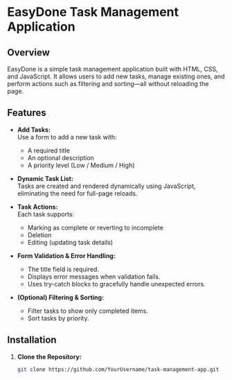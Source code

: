 # EasyDone Task Management Application

## Overview

EasyDone is a simple task management application built with HTML, CSS, and JavaScript. It allows users to add new tasks, manage existing ones, and perform actions such as filtering and sorting—all without reloading the page.

## Features

- **Add Tasks:**  
  Use a form to add a new task with:
  - A required title
  - An optional description
  - A priority level (Low / Medium / High)

- **Dynamic Task List:**  
  Tasks are created and rendered dynamically using JavaScript, eliminating the need for full-page reloads.

- **Task Actions:**  
  Each task supports:
  - Marking as complete or reverting to incomplete
  - Deletion
  - Editing (updating task details)

- **Form Validation & Error Handling:**  
  - The title field is required.
  - Displays error messages when validation fails.
  - Uses try-catch blocks to gracefully handle unexpected errors.

- **(Optional) Filtering & Sorting:**  
  - Filter tasks to show only completed items.
  - Sort tasks by priority.

## Installation

1. **Clone the Repository:**
   ```bash
   git clone https://github.com/YourUsername/task-management-app.git

